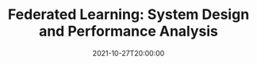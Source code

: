 ---
type: lecture
date: 2021-10-27T20:00:00
title: "Federated Learning: System Design and Performance Analysis"
thumbnail: 
presenter: Chuan Ma
links: 
    - url: /static_files/slides/
      name: slides
    - url: https://www.youtube.com/watch?v=Gl4gRLufXFM
      name: video
---